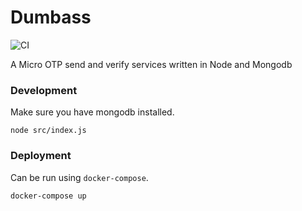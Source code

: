 # Dumbass
![CI](https://github.com/abhishek97/dumbass/workflows/CI/badge.svg)

A Micro OTP send and verify services written in Node and Mongodb

### Development
Make sure you have mongodb installed.
```
node src/index.js
```

### Deployment
Can be run using `docker-compose`. 
```
docker-compose up
```

